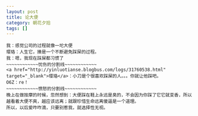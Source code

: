```yaml
---
layout: post
title: 论大便
category: 朝花夕拾
tags: []
---
```


	我：感觉公司的过程就像一坨大便
	璎珞：人生它，揍是一个不断避免踩屎的过程。
	我：嗯，我现在踩屎都习惯了
	~~~~~~~~~~~~忧伤的分割线~~~~~~~~~~~~
	<a href="http://yinluotianse.blogbus.com/logs/31760538.html" target="_blank">璎珞</a>：小刀是个很喜欢踩屎的人。。。你就让他踩吧。
	O6Z：re！
	~~~~~~~~~~~~愤怒的分割线~~~~~~~~~~~~
	晚上在做按摩的时候，忽然想到：大便踩在鞋上永远是臭的，不会因为你踩了它它就变香，所以越看着大便不爽，越应该远离；就跟珍惜生命远离傻逼是一个道理。
	所以，以后爱咋咋滴，只要别惹我，就选择性无视。 
	